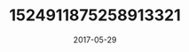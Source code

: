 ---
title: "1524911875258913321"
cover: "2017-05-29 06.34.42 1524911875258913321_46248401"
photo: "2017-05-29 06.34.42 1524911875258913321_46248401"
date: "2017-05-29"
type: "photo"
---